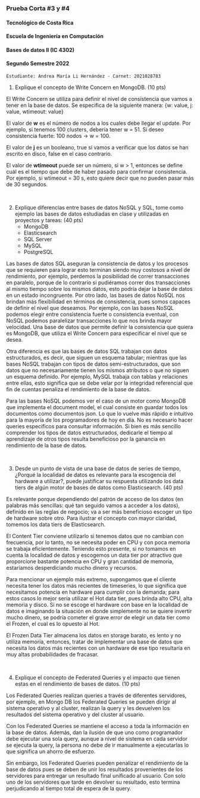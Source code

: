 ### Prueba Corta #3 y #4
#### Tecnológico de Costa Rica
#### Escuela de Ingeniería en Computación
#### Bases de datos II (IC 4302)
#### Segundo Semestre 2022

```
Estudiante: Andrea María Li Hernández - Carnet: 2021028783
```

1. Explique el concepto de Write Concern en MongoDB. (10 pts)

El Write Concern se utiliza para definir el nivel de consistencia que vamos a tener en la base de datos. Se especifica de la siguiente manera:
{w: value, j: value, wtimeout: value}

El valor de **w** es el número de nodos a los cuales debe llegar el update. Por ejemplo, si tenemos 100 clusters, debería tener w = 51. Si deseo consistencia fuerte: 100 nodos -> w = 100.

El valor de **j** es un booleano, true si vamos a verificar que los datos se han escrito en disco, false en el caso contrario. 

El valor de **wtimeout** puede ser un número, si w > 1, entonces se define cuál es el tiempo que debe de haber pasado para confirmar consistencia. Por ejemplo, si wtimeout = 30 s, esto quiere decir que no pueden pasar más de 30 segundos. 

<br>

2. Explique diferencias entre bases de datos NoSQL y SQL, tome como ejemplo las bases de datos estudiadas en clase y utilizadas en proyectos y tareas: (40 pts)
    - MongoDB
    - Elasticsearch
    - SQL Server
    - MySQL
    - PostgreSQL

Las bases de datos SQL aseguran la consistencia de datos y los procesos que se requieren para lograr esto terminan siendo muy costosos a nivel de rendimiento, por ejemplo, perdemos la posibilidad de correr transacciones en paralelo, porque de lo contrario si pudiéramos correr dos transacciones al mismo tiempo sobre los mismos datos, esto podría dejar la base de datos en un estado incongruente. Por otro lado, las bases de datos NoSQL nos brindan más flexibilidad en términos de consistencia, pues somos capaces de definir el nivel que deseamos. Por ejemplo, con las bases NoSQL podemos elegir entre consistencia fuerte o consistencia eventual, con NoSQL podemos paralelizar transacciones lo que nos brinda mayor velocidad. Una base de datos que permite definir la consistencia que quiera es MongoDB, que utiliza el Write Concern para especificar el nivel que se desea. 

Otra diferencia es que las bases de datos SQL trabajan con datos estructurados, es decir, que siguen un esquema tabular; mientras que las bases NoSQL trabajan con tipos de datos semi-estructurados, que son datos que no necesariamente tienen los mismos atributos o que no siguen un esquema definido. Por ejemplo, MySQL trabaja con tablas y relaciones entre ellas, esto significa que se debe velar por la integridad referencial que fin de cuentas penaliza el rendimiento de la base de datos.

Para las bases NoSQL podemos ver el caso de un motor como MongoDB que implementa el document model, el cual consiste en guardar todos los documentos como documentos json. Lo que lo vuelve más rápido e intuitivo para la mayoría de los programadores de hoy en día. No es necesario hacer queries específicos para consultar información. Si bien es más sencillo comprender los tipos de datos estructurados, dedicarle el tiempo al aprendizaje de otros tipos resulta beneficioso por la ganancia en rendimiento de la base de datos.


<br>

3. Desde un punto de vista de una base de datos de series de tiempo, ¿Porqué la localidad de datos es relevante para la escogencia del hardware a utilizar?, puede justificar su respuesta utilizando los data tiers de algún motor de bases de datos como Elasticsearch. (40 pts)

Es relevante porque dependiendo del patrón de acceso de los datos (en palabras más sencillas: qué tan seguido vamos a acceder a los datos), definido en las reglas de negocio; va a ser más beneficioso escoger un tipo de hardware sobre otro. Para ilustrar el concepto con mayor claridad, tomemos los data tiers de Elasticsearch.

El Content Tier conviene utilizarlo si tenemos datos que no cambian con frecuencia, por lo tanto, no se necesita poder en CPU y con poca memoria se trabaja eficientemente. Teniendo esto presente, si no tomamos en cuenta la localidad de datos y escogemos un data tier por atractivo que proporcione bastante potencia en CPU y gran cantidad de memoria, estaríamos desperdiciando mucho dinero y recursos.

Para mencionar un ejemplo más extremo, supongamos que el cliente necesita tener los datos más recientes de timeseries, lo que significa que necesitamos potencia en hardware para cumplir con la demanda; para estos casos lo mejor sería utilizar el Hot data tier, pues brinda alto CPU, alta memoria y disco. Si no se escoge el hardware con base en la localidad de datos e imaginando la situación en donde simplemente no se quiere invertir mucho dinero, se podría cometer el grave error de elegir un data tier como el Frozen, el cual es lo opuesto al Hot.

El Frozen Data Tier almacena los datos en storage barato, es lento y no utiliza memoria, entonces, tratar de implementar una base de datos que necesita los datos más recientes con un hardware de ese tipo resultaría en muy altas probabilidades de fracasar. 

<br>

4. Explique el concepto de Federated Queries y el impacto que tienen estas en el rendimiento de bases de datos. (10 pts)

Los Federated Queries realizan queries a través de diferentes servidores, por ejemplo, en Mongo DB los Federated Queries se pueden dirigir al sistema operativo y al cluster, realizan la query y les devuelven los resultados del sistema operativo y del cluster al usuario. 

Con los Federated Queries se mantiene el acceso a toda la información en la base de datos. Además, dan la ilusión de que uno como programador debe ejecutar una sola query, aunque a nivel de sistema en cada servidor se ejecuta la query, la persona no debe de ir manualmente a ejecutarlas lo que significa un ahorro de esfuerzo. 

Sin embargo, los Federated Queries pueden penalizar el rendimiento de la base de datos pues se deben de unir los resultados provenientes de los servidores para entregar un resultado final unificado al usuario. Con solo uno de los servidores que tarde en devolver su resultado, esto termina perjudicando al tiempo total de espera de la query.